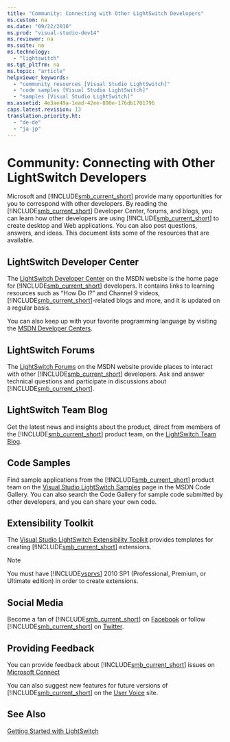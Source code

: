 ```yaml
---
title: "Community: Connecting with Other LightSwitch Developers"
ms.custom: na
ms.date: "09/22/2016"
ms.prod: "visual-studio-dev14"
ms.reviewer: na
ms.suite: na
ms.technology: 
  - "lightswitch"
ms.tgt_pltfrm: na
ms.topic: "article"
helpviewer_keywords: 
  - "community resources [Visual Studio LightSwitch]"
  - "code samples [Visual Studio LightSwitch]"
  - "samples [Visual Studio LightSwitch]"
ms.assetid: 4e3ae49a-1ead-42ee-890e-176db1701796
caps.latest.revision: 13
translation.priority.ht: 
  - "de-de"
  - "ja-jp"
---
```

# Community: Connecting with Other LightSwitch Developers
Microsoft and [!INCLUDE[smb_current_short](../vs140/includes/smb_current_short_md.md)] provide many opportunities for you to correspond with other developers. By reading the [!INCLUDE[smb_current_short](../vs140/includes/smb_current_short_md.md)] Developer Center, forums, and blogs, you can learn how other developers are using [!INCLUDE[smb_current_short](../vs140/includes/smb_current_short_md.md)] to create desktop and Web applications. You can also post questions, answers, and ideas. This document lists some of the resources that are available.  
  
## LightSwitch Developer Center  
 The [LightSwitch Developer Center](http://go.microsoft.com/fwlink/?LinkId=132603) on the MSDN website is the home page for [!INCLUDE[smb_current_short](../vs140/includes/smb_current_short_md.md)] developers. It contains links to learning resources such as “How Do I?” and Channel 9 videos, [!INCLUDE[smb_current_short](../vs140/includes/smb_current_short_md.md)]-related blogs and more, and it is updated on a regular basis.  
  
 You can also keep up with your favorite programming language by visiting the [MSDN Developer Centers](http://go.microsoft.com/fwlink/?LinkId=150459).  
  
## LightSwitch Forums  
 The [LightSwitch Forums](http://go.microsoft.com/fwlink/?LinkId=132604) on the MSDN website provide places to interact with other [!INCLUDE[smb_current_short](../vs140/includes/smb_current_short_md.md)] developers. Ask and answer technical questions and participate in discussions about [!INCLUDE[smb_current_short](../vs140/includes/smb_current_short_md.md)].  
  
## LightSwitch Team Blog  
 Get the latest news and insights about the product, direct from members of the [!INCLUDE[smb_current_short](../vs140/includes/smb_current_short_md.md)] product team, on the [LightSwitch Team Blog](http://go.microsoft.com/fwlink/?LinkId=180661).  
  
## Code Samples  
 Find sample applications from the [!INCLUDE[smb_current_short](../vs140/includes/smb_current_short_md.md)] product team on the [Visual Studio LightSwitch Samples](http://go.microsoft.com/fwlink/?LinkID=208915) page in the MSDN Code Gallery. You can also search the Code Gallery for sample code submitted by other developers, and you can share your own code.  
  
## Extensibility Toolkit  
 The [Visual Studio LightSwitch Extensibility Toolkit](http://go.microsoft.com/fwlink/?LinkID=248549) provides templates for creating [!INCLUDE[smb_current_short](../vs140/includes/smb_current_short_md.md)] extensions.  
  
> [!NOTE]
>  You must have [!INCLUDE[vsprvs](../vs140/includes/vsprvs_md.md)] 2010 SP1 (Professional, Premium, or Ultimate edition) in order to create extensions.  
  
## Social Media  
 Become a fan of [!INCLUDE[smb_current_short](../vs140/includes/smb_current_short_md.md)] on [Facebook](http://go.microsoft.com/fwlink/?LinkID=209001) or follow [!INCLUDE[smb_current_short](../vs140/includes/smb_current_short_md.md)] on [Twitter](http://go.microsoft.com/fwlink/?LinkID=209002).  
  
## Providing Feedback  
 You can provide feedback about [!INCLUDE[smb_current_short](../vs140/includes/smb_current_short_md.md)] issues on [Microsoft Connect](http://go.microsoft.com/fwlink/?LinkID=150463)  
  
 You can also suggest new features for future versions of [!INCLUDE[smb_current_short](../vs140/includes/smb_current_short_md.md)] on the [User Voice](http://visualstudio.uservoice.com/forums/121579-visual-studio) site.  
  
## See Also  
 [Getting Started with LightSwitch](../vs140/getting-started-with-lightswitch.md)